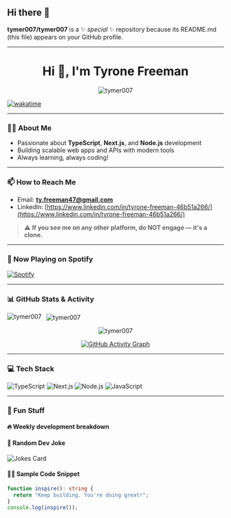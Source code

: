 ## Hi there 👋

**tymer007/tymer007** is a ✨ _special_ ✨ repository because its README.md (this file) appears on your GitHub profile.

---

<h1 align="center">Hi 👋, I'm Tyrone Freeman</h1>

<p align="center">
  <img src="https://komarev.com/ghpvc/?username=tymer007&label=Profile%20views&color=0e75b6&style=flat" alt="tymer007" />
</p>

[![wakatime](https://wakatime.com/badge/user/d6c5d489-dac6-4015-a94b-5e693152afd1.svg)](https://wakatime.com/@d6c5d489-dac6-4015-a94b-5e693152afd1)

---

### 👨‍💻 About Me

- Passionate about **TypeScript**, **Next.js**, and **Node.js** development  
- Building scalable web apps and APIs with modern tools  
- Always learning, always coding!  

---

### 📫 How to Reach Me

- Email: **ty.freeman47@gmail.com**  
- LinkedIn: [https://www.linkedin.com/in/tyrone-freeman-46b51a266/](https://www.linkedin.com/in/tyrone-freeman-46b51a266/)

> ⚠️ **If you see me on any other platform, do NOT engage — it's a clone.**

---

### 🎵 Now Playing on Spotify

[![Spotify](https://novatorem-yourusername.vercel.app/api/spotify)](https://open.spotify.com/user/57ar9vx9ts7h7y6fdzadjcqnd)

---

### 📊 GitHub Stats & Activity

<p align="left">
  <img align="left" src="https://github-readme-stats.vercel.app/api/top-langs?username=tymer007&show_icons=true&locale=en&layout=compact" alt="tymer007" />
  &nbsp;
  <img align="center" src="https://github-readme-stats.vercel.app/api?username=tymer007&show_icons=true&locale=en" alt="tymer007" />
</p>

<p align="center">
  <img src="https://github-readme-streak-stats.herokuapp.com/?user=tymer007&" alt="tymer007" />
</p>

<p align="center">
  <a href="https://github.com/Ashutosh00710/github-readme-activity-graph">
    <img alt="GitHub Activity Graph" src="https://github-readme-activity-graph.vercel.app/graph?username=tymer007&theme=github-compact" />
  </a>
</p>

---

### 💻 Tech Stack

![TypeScript](https://img.shields.io/badge/-TypeScript-3178C6?style=flat&logo=typescript&logoColor=white)
![Next.js](https://img.shields.io/badge/-Next.js-000000?style=flat&logo=next.js&logoColor=white)
![Node.js](https://img.shields.io/badge/-Node.js-339933?style=flat&logo=node.js&logoColor=white)
![JavaScript](https://img.shields.io/badge/-JavaScript-F7DF1E?style=flat&logo=javascript&logoColor=black)

---

### 🎉 Fun Stuff

#### 🔥 Weekly development breakdown
<!--START_SECTION:waka-->
<!--END_SECTION:waka-->

#### 💬 Random Dev Joke

![Jokes Card](https://readme-jokes.vercel.app/api?theme=default)

#### 👨‍💻 Sample Code Snippet

```typescript
function inspire(): string {
  return "Keep building. You're doing great!";
}
console.log(inspire());

